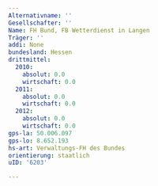 ```yaml
---
Alternativname: ''
Gesellschafter: ''
Name: FH Bund, FB Wetterdienst in Langen
Träger: ''
addi: None
bundesland: Hessen
drittmittel:
  2010:
    absolut: 0.0
    wirtschaft: 0.0
  2011:
    absolut: 0.0
    wirtschaft: 0.0
  2012:
    absolut: 0.0
    wirtschaft: 0.0
gps-la: 50.006.097
gps-lo: 8.652.193
hs-art: Verwaltungs-FH des Bundes
orientierung: staatlich
uID: '6203'

---
```


